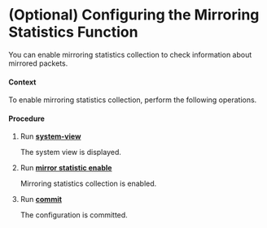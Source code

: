 (Optional) Configuring the Mirroring Statistics Function
========================================================

You can enable mirroring statistics collection to check information about mirrored packets.

#### Context

To enable mirroring statistics collection, perform the following operations.


#### Procedure

1. Run [**system-view**](cmdqueryname=system-view)
   
   
   
   The system view is displayed.
2. Run [**mirror statistic enable**](cmdqueryname=mirror+statistic+enable)
   
   
   
   Mirroring statistics collection is enabled.
3. Run [**commit**](cmdqueryname=commit)
   
   
   
   The configuration is committed.